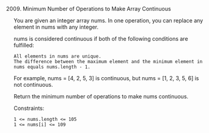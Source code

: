2009. Minimum Number of Operations to Make Array Continuous

You are given an integer array nums. In one operation, you can replace any element in nums with any integer.

nums is considered continuous if both of the following conditions are fulfilled:

    All elements in nums are unique.
    The difference between the maximum element and the minimum element in nums equals nums.length - 1.

For example, nums = [4, 2, 5, 3] is continuous, but nums = [1, 2, 3, 5, 6] is not continuous.

Return the minimum number of operations to make nums continuous.

 
 Constraints:

    1 <= nums.length <= 105
    1 <= nums[i] <= 109
